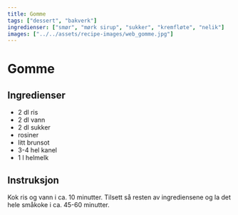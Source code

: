 ```yaml
---
title: Gomme
tags: ["dessert", "bakverk"]
ingredienser: ["smør", "mørk sirup", "sukker", "kremfløte", "nelik"]
images: ["../../assets/recipe-images/web_gomme.jpg"]
---
```


# Gomme

## Ingredienser

- 2 dl ris
- 2 dl vann
- 2 dl sukker
- rosiner
- litt brunsot
- 3-4 hel kanel
- 1 l helmelk

## Instruksjon

Kok ris og vann i ca. 10 minutter. Tilsett så resten av ingrediensene og la det hele småkoke i ca. 45-60 minutter.
